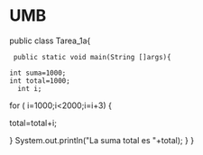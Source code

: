 # UMB
public class Tarea_1a{

     public static void main(String []args){
        
    int suma=1000;
    int total=1000;
	  int i;
	
for ( i=1000;i<2000;i=i+3)
{

 total=total+i;

}
System.out.println("La suma total es "+total);
  }
}
